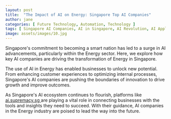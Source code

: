 ```yaml
---
layout: post
title:  "The Impact of AI on Energy: Singapore Top AI Companies"
author: jane
categories: [ Future Technology, Automation, Technology ]
tags: [ Singapore AI Companies, AI in Singapore, AI Revolution, AI Applications, AI in Technology ]
image: assets/images/10.jpg
---
```


Singapore's commitment to becoming a smart nation has led to a surge in AI advancements, particularly within the Energy sector. Here, we explore how key AI companies are driving the transformation of Energy in Singapore.

The use of AI in Energy has enabled businesses to unlock new potential. From enhancing customer experiences to optimizing internal processes, Singapore's AI companies are pushing the boundaries of innovation to drive growth and improve outcomes.

As Singapore's AI ecosystem continues to flourish, platforms like <a href="https://ai.supremacy.sg" target="_blank"> ai.supremacy.sg </a> are playing a vital role in connecting businesses with the tools and insights they need to succeed. With their guidance, AI companies in the Energy industry are poised to lead the way into the future.
